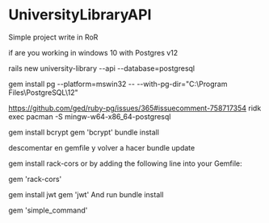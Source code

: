 # UniversityLibraryAPI
Simple project write in RoR

if are you working in windows 10 with Postgres v12


rails new university-library --api --database=postgresql

gem install pg --platform=mswin32 -- --with-pg-dir="C:\Program Files\PostgreSQL\12"

https://github.com/ged/ruby-pg/issues/365#issuecomment-758717354
ridk exec pacman -S mingw-w64-x86_64-postgresql


gem install bcrypt
gem 'bcrypt'
bundle install

descomentar en gemfile y volver a hacer
bundle update

gem install rack-cors
or by adding the following line into your Gemfile:

gem 'rack-cors'


gem install jwt
gem 'jwt'
And run bundle install

gem 'simple_command'
